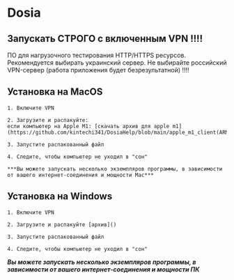 # Dosia

## Запускать СТРОГО с включенным VPN !!!!

ПО для нагрузочного тестирования HTTP/HTTPS ресурсов.
Рекомендуется выбирать украинский сервер.
Не выбирайте российский VPN-сервер (работа приложения будет безрезультатной) !!!!

## Установка на MacOS
```shell
1. Включите VPN

2. Загрузите и распакуйте:
если компьютер на Apple M1: [скачать архив для apple m1](https://github.com/kintechi341/DosiaHelp/blob/main/apple_m1_client(ARM64).zip)

3. Запустите распакованный файл

4. Следите, чтобы компьютер не уходил в "сон"

***Вы можете запускать несколько экземпляров программы, в зависимости от вашего интернет-соединения и мощности Mac***
```

## Установка на Windows
```shell
1. Включите VPN

2. Загрузите и распакуйте [архив]()

3. Запустите распакованный файл

4. Следите, чтобы компьютер не уходил в "сон"
```

***Вы можете запускать несколько экземпляров программы, в зависимости от вашего интернет-соединения и мощности ПК***
